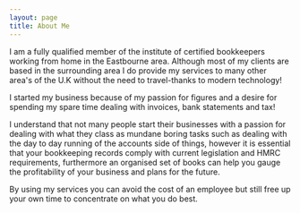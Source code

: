 ```yaml
---
layout: page
title: About Me
---
```


I am a fully qualified member of the institute of certified bookkeepers working from home in the Eastbourne area. Although most of my clients are based in the surrounding area I do provide my services to many other area's of the U.K without the need to travel-thanks to modern technology!

I started my business because of my passion for figures and a desire for spending my spare time dealing with invoices, bank statements and tax!

I understand that not many people start their businesses with a passion for dealing with what they class as mundane boring tasks such as dealing with the day to day running of the accounts side of things, however it is essential that your bookkeeping records comply with current legislation and HMRC requirements, furthermore an organised set of books can help you gauge the profitability of your business and plans for the future.

By using my services you can avoid the cost of an employee but still free up your own time to concentrate on what you do best.
